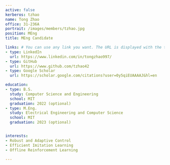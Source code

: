 ```yaml
---
active: false
kerberos: tzhao
name: Tong Zhao
office: 31-236A
portrait: /images/members/tzhao.jpg
position: MEng
title: MEng Candidate

links: # You can use any link you want. The URL is displayed with the text in the *type* field. 
- type: LinkedIn
  url: https://www.linkedin.com/in/tongzhao997/
- type: GitHub
  url: https://www.github.com/tzhao42
- type: Google Scholar
  url: https://scholar.google.com/citations?user=0y5qiEUAAAAJ&hl=en

education:
- type: B.S.
  study: Computer Science and Engineering
  school: MIT
  graduation: 2022 (optional)
- type: M.Eng.
  study: Electrical Engineering and Computer Science
  school: MIT
  graduation: 2023 (optional)


interests:
- Robust and Adaptive Control
- Efficient Imitation Learning
- Offline Reinforcement Learning

--- 
```


